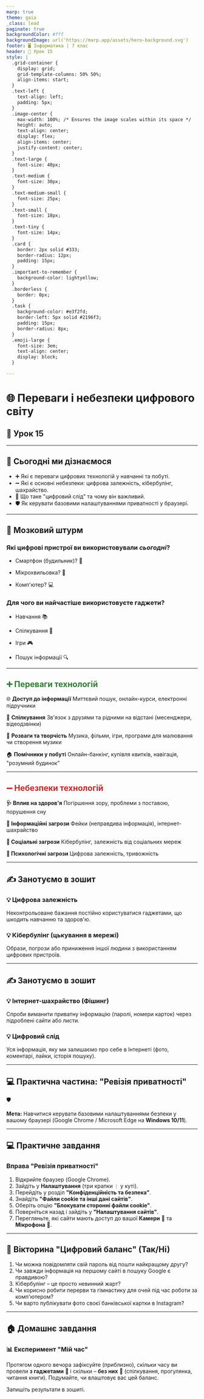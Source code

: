 ```yaml
---
marp: true
theme: gaia
_class: lead
paginate: true
backgroundColor: #fff
backgroundImage: url('https://marp.app/assets/hero-background.svg')
footer: 🖥️ Інформатика | 7 клас
header: 🏫 Урок 15
style: |
  .grid-container {
    display: grid;
    grid-template-columns: 50% 50%;
    align-items: start;
  }
  .text-left {
    text-align: left;
    padding: 5px;
  }
  .image-center {
    max-width: 100%; /* Ensures the image scales within its space */
    height: auto;
    text-align: center;
    display: flex;
    align-items: center;
    justify-content: center;
  }
  .text-large {
    font-size: 40px;
  }
  .text-medium {
    font-size: 30px;
  }
  .text-medium-small {
    font-size: 25px;
  }
  .text-small {
    font-size: 18px;
  }
  .text-tiny {
    font-size: 14px;
  }
  .card {
    border: 2px solid #333;
    border-radius: 12px;
    padding: 15px;
  }
  .important-to-remember {
    background-color: lightyellow;
  }
  .borderless {
    border: 0px;
  }
  .task {
    background-color: #e3f2fd;
    border-left: 5px solid #2196f3;
    padding: 15px;
    border-radius: 8px;
  }
  .emoji-large {
    font-size: 3em;
    text-align: center;
    display: block;
  }

---
```


<style>

.pros {
  color: #2e7d32; /* Green */
}
.cons {
  color: #c62828; /* Red */
}

</style>

# 🌐 Переваги і небезпеки цифрового світу

## 🏫 Урок **15**

---

## 🎯 Сьогодні ми дізнаємося

- ➕ Які є переваги цифрових технологій у навчанні та побуті.
- ➖ Які є основні небезпеки: цифрова залежність, кібербулінг, шахрайство.
- 👣 Що таке "цифровий слід" та чому він важливий.
- 🛡️ Як керувати базовими налаштуваннями приватності у браузері.

---

## 🧠 Мозковий штурм

<div class="grid-container text-medium">
  <div class="card borderless">

### Які цифрові пристрої ви використовували _сьогодні_?

- Смартфон (будильник)? 📱
- Мікрохвильовка? 🥪
- Комп'ютер? 💻

  </div>
  <div class="card borderless">

### Для чого ви найчастіше використовуєте гаджети?

- Навчання 📚
- Спілкування 💬
- Ігри 🎮
- Пошук інформації 🔍

  </div>
</div>

---

## <span class="pros">➕ Переваги технологій</span>

<div class="grid-container text-medium-small">
  <div class="card">

🌐 **Доступ до інформації**
Миттєвий пошук, онлайн-курси, електронні підручники
  </div>
  <div class="card">

💬 **Спілкування**
Зв'язок з друзями та рідними на відстані (месенджери, відеодзвінки)

  </div>
  <div class="card">

🎨 **Розваги та творчість**
Музика, фільми, ігри, програми для малювання чи створення музики

  </div>
  <div class="card">

🏠 **Помічники у побуті**
Онлайн-банкінг, купівля квитків, навігація, "розумний будинок"

  </div>
</div>

---

## <span class="cons">➖ Небезпеки технологій</span>

<div class="grid-container">
  <div class="card">

**🩺 Вплив на здоров'я**
Погіршення зору, проблеми з поставою, порушення сну

  </div>
  <div class="card">

**🎣 Інформаційні загрози**
Фейки (неправдива інформація), інтернет-шахрайство

  </div>
  <div class="card">

**👤 Соціальні загрози**
Кібербулінг, залежність від соціальних мереж

  </div>
  <div class="card">

**🤯 Психологічні загрози**
Цифрова залежність, тривожність

  </div>
</div>

---

## **✍️ Занотуємо в зошит**

<div class="important-to-remember card">

### 💡 Цифрова залежність

Неконтрольоване бажання постійно користуватися гаджетами, що шкодить навчанню та здоров'ю.

</div>

<div class="important-to-remember card">

### 💡 Кібербулінг (цькування в мережі)

Образи, погрози або приниження іншої людини з використанням цифрових пристроїв.

</div>

---

## **✍️ Занотуємо в зошит**

<div class="important-to-remember card">

### 💡 Інтернет-шахрайство (Фішинг)

Спроби виманити приватну інформацію (паролі, номери карток) через підроблені сайти або листи.

</div>

<div class="important-to-remember card">

### 💡 Цифровий слід

Уся інформація, яку ми залишаємо про себе в Інтернеті (фото, коментарі, лайки, історія пошуку).

</div>

---

## **💻 Практична частина: "Ревізія приватності"**

<span class="emoji-large">🛡️</span>

**Мета:** Навчитися керувати базовими налаштуваннями безпеки у вашому браузері (Google Chrome / Microsoft Edge на **Windows 10/11**).

---

## **💻 Практичне завдання**

<div class="task text-medium">

### Вправа "Ревізія приватності"

1. Відкрийте браузер (Google Chrome).
2. Зайдіть у **Налаштування** (три крапки <code>⋮</code> у куті).
3. Перейдіть у розділ **"Конфіденційність та безпека"**.
4. Знайдіть **"Файли cookie та інші дані сайтів"**.
5. Оберіть опцію **"Блокувати сторонні файли cookie"**.
6. Поверніться назад і зайдіть у **"Налаштування сайтів"**.
7. Перегляньте, які сайти мають доступ до вашої **Камери** 📸 та **Мікрофона** 🎤.

</div>

---

## **🤔 Вікторина "Цифровий баланс" (Так/Ні)**

1. Чи можна повідомляти свій пароль від пошти найкращому другу?
2. Чи завжди інформація на першому сайті в пошуку Google є правдивою?
3. Кібербулінг – це просто невинний жарт?
4. Чи корисно робити перерви та гімнастику для очей під час роботи за комп'ютером?
5. Чи варто публікувати фото своєї банківської картки в Instagram?

---

## **🏠 Домашнє завдання**

### 📊 Експеримент "Мій час"

Протягом одного вечора зафіксуйте (приблизно), скільки часу ви провели **з гаджетами** 📱 і скільки – **без них** 🌳 (спілкування, прогулянка, читання книги). Подумайте, чи влаштовує вас цей баланс.

Запишіть результати в зошиті.
